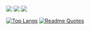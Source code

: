 ![](https://github-profile-summary-cards.vercel.app/api/cards/profile-details?username=9NANI9&theme=dark)
![](https://github-profile-summary-cards.vercel.app/api/cards/stats?username=9NANI9&theme=dark)
![](https://github-profile-summary-cards.vercel.app/api/cards/productive-time?username=9NANI9&theme=dark)


[![Top Langs](https://github-readme-stats.vercel.app/api/top-langs/?username=9NANI9&layout=compact)](https://github.com/9NANI9/github-readme-stats)    [![Readme Quotes](https://quotes-github-readme.vercel.app/api?type=horizontal&theme=dark)](https://github.com/piyushsuthar/github-readme-quotes)
